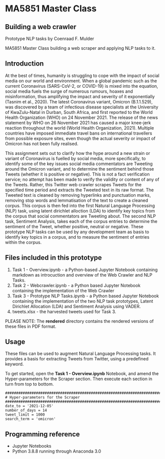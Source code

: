 # MA5851 Master Class
## Building a web crawler
Prototype NLP tasks by Coenraad F. Mulder

MA5851 Master Class building a web scraper and applying NLP tasks to it.

## Introduction
At the best of times, humanity is struggling to cope with the impact of social media on our world and environment. When a global pandemic such as the current Coronavirus (SARS-CoV-2, or COVID-19) is mixed into the equation, social media fuels the surge of numerous rumours, hoaxes and misinformation, thus amplifying the impact and severity of it exponentially (Tasnim et al., 2020).  The latest Coronavirus variant, Omicron (B.1.1.529), was discovered by a team of infectious disease specialists at the University of KwaZulu-Natal in Durban, South Africa, and first reported to the World Health Organization (WHO) on 24 November 2021. The release of the news statement by WHO on 26 November 2021 has caused a major knee-jerk reaction throughout the world (World Health Organization, 2021). Multiple countries have imposed immediate travel bans on international travellers from possible exposure sites, even though the actual severity or impact of Omicron has not been fully realised.

This assignment sets out to clarify how the hype around a new strain or variant of Coronavirus is fuelled by social media, more specifically, to identify some of the key issues social media commentators are Tweeting around the Omicron variant, and to determine the sentiment behind those Tweets (whether it is positive or negative). This is not a fact verification service; no attempt has been made to verify the validity or content of any of the Tweets. Rather, this Twitter web crawler scrapes Tweets for the specified time period and extracts the Tweeted text in its raw format. The Tweeted text is cleaned by removing hyperlinks and punctuation marks, removing stop words and lemmatisation of the text to create a cleaned corpus. This corpus is then fed into the first Natural Language Processing (NLP) task, using latent dirichlet alloction (LDA) to identify key topics from the corpus that social commentators are Tweeting about. The second NLP task, Sentiment Analysis, takes each of the corpus entries to determine the sentiment of the Tweet, whether positive, neutral or negative. These prototype NLP tasks can be used by any development team as basis to identify key topics in a corpus, and to measure the sentiment of entries within the corpus.

## Files included in this prototype
1. Task 1 - Overview.ipynb - a Python-based Jupyter Notebook containing markdown as introcuction and overview of the Web Crawler and NLP Tasks.
2. Task 2 - Webcrawler.ipynb - a Python based Jupyter Notebook containing the implementation of the Web Crawler
3. Task 3 - Prototype NLP Tasks.ipynb - a Python based Jupyter Notebook containing the implementation of the two NLP task prototypes, Latent Dirichlet Allocation (LDA) and Sentiment Analysis using VADER.
4. tweets.xlsx - the harvested tweets used for Task 3.

PLEASE NOTE: The __rendered__ directory contains the rendered versions of these files in PDF format.

## Usage 
These files can be used to augment Natural Language Processing tasks. It provides a basis for extracting Tweets from Twitter, using a predefined keyword.

To get started, open the __Task 1 - Overview.ipynb__ Notebook, and amend the Hyper-parameters for the Scraper section. Then execute each section in turn from top to bottom.

    #######################################################################
    # Hyper-parameters for the Scraper
    #######################################################################
    date_to = '2021-12-05'
    number_of_days = 14
    tweet_limit = 1000
    search_term = 'omicron'

## Programming reference
* Jupyter Notebooks
* Python 3.8.8 running through Anaconda 3.0

